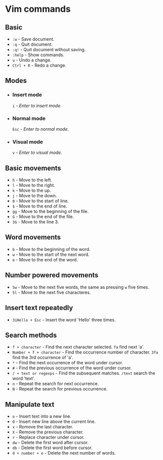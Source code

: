 # Vim commands

## Basic

- `:w` - Save document.
- `:q` - Quit document.
- `:q!` - Quit document without saving.
- `:help` - Show commands.
- `u` - Undo a change.
- `Ctrl + R` - Redo a change.

## Modes

- ### Insert mode
    `i` - *Enter to insert mode.*
- ### Normal mode
    `Esc` - *Enter to normal mode.*

- ### Visual mode
    `v` - *Enter to visual mode.*

## Basic movements

- `h` - Move to the left.
- `l` - Move to the right.
- `k` - Move to the up.
- `j` - Move to the down.
- `0` - Move to the start of line.
- `$` - Move to the end of line.
- `gg` - Move to the beginning of the file.
- `G` - Move to the end of the file.
- `3G` - Move to the line 3.
## Word movements

- `b` - Move to the beginning of the word.
- `w` - Move to the start of the next word.
- `e` - Move to the end of the word.

## Number powered movements

- `5w` - Move to the next five words, the same as pressing `w` five times.
- `5l` - Move to the next five characteres.

## Insert text repeatedly

- `3iHello + Esc` - Insert the word 'Hello' three times.

## Search methods
- `f + character` - Find the next character selected. `fa` find next 'a'.
- `Number + f + character` - Find the occurrence number of character. `3fa` find the 3rd occurrence of 'a'.
- `*` - Find the next occurrence of the word under cursor.
- `#` - Find the previous occurrence of the word under cursor.
- `/ + text or regexps` - Find the subsequent matches. `/text` search the word 'text'.
- `n` - Repeat the search for next occurrence.
- `N` - Repeat the search for previous occurrence.

## Manipulate text

- `o` - Insert text into a new line.
- `O` - Insert new line above the current line.
- `x` - Romove the last character.
- `X` - Remove the previous character.
- `r` - Replace character under cursor.
- `dw` - Delete the first word after cursor.
- `db` - Delete the first word before cursor.
- `d + number + e` - Delete the next number of words.
